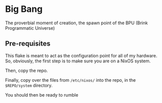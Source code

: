 # Big Bang

The proverbial moment of creation, the spawn point of the BPU (Brink Programmatic Universe)

## Pre-requisites

This flake is meant to act as the configuration point for all of my hardware.  So, obviously, the first step is to make sure you are on a NixOS system.

Then, copy the repo.  

Finally, copy over the files from `/etc/nixos/` into the repo, in the `$REPO/system` directory.

You should then be ready to rumble
